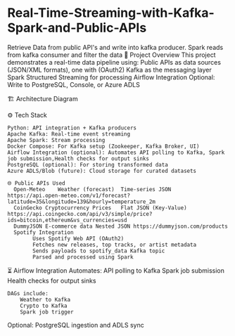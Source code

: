 # Real-Time-Streaming-with-Kafka-Spark-and-Public-APIs
Retrieve Data from public API's and write into kafka producer. Spark reads from kafka consumer and filter the data
📌 Project Overview
This project demonstrates a real-time data pipeline using:
    Public APIs as data sources (JSON/XML formats), one with (OAuth2)
    Kafka as the messaging layer
    Spark Structured Streaming for processing
    Airflow Integration
    Optional: Write to PostgreSQL, Console, or Azure ADLS

🏗️ Architecture Diagram    

⚙️ Tech Stack

    Python: API integration + Kafka producers
    Apache Kafka: Real-time event streaming
    Apache Spark: Stream processing
    Docker Compose: For Kafka setup (Zookeeper, Kafka Broker, UI)
    Airflow Integration (optional): Automates API polling to Kafka, Spark job submission,Health checks for output sinks
    PostgreSQL (optional): For storing transformed data
    Azure ADLS/Blob (future): Cloud storage for curated datasets

    🌐 Public APIs Used
      Open-Meteo	Weather (forecast)	Time-series JSON	https://api.open-meteo.com/v1/forecast?latitude=35&longitude=139&hourly=temperature_2m
      CoinGecko	Cryptocurrency Prices	Flat JSON (Key-Value)	https://api.coingecko.com/api/v3/simple/price?ids=bitcoin,ethereum&vs_currencies=usd
      DummyJSON	E-commerce data	Nested JSON	https://dummyjson.com/products
      Spotify Integration
            Uses Spotify Web API (OAuth2)
            Fetches new releases, top tracks, or artist metadata
            Sends payloads to spotify_data Kafka topic
            Parsed and processed using Spark

⏳ Airflow Integration
    Automates:
        API polling to Kafka
        Spark job submission
        Health checks for output sinks

    DAGs include:
        Weather to Kafka
        Crypto to Kafka
        Spark job trigger
        
  Optional: PostgreSQL ingestion and ADLS sync
